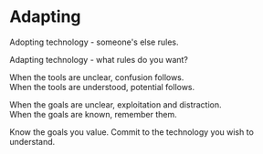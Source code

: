 Adapting
========

Adopting technology - someone's else rules.

Adapting technology - what rules do you want?

When the tools are unclear, confusion follows.  
When the tools are understood, potential follows.

When the goals are unclear, exploitation and distraction.  
When the goals are known, remember them.

Know the goals you value. Commit to the technology you wish to understand.
